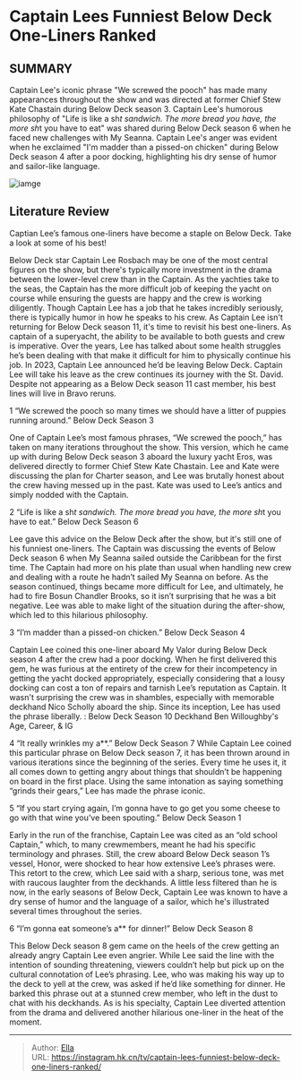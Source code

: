 # Captain Lees Funniest Below Deck One-Liners Ranked


## SUMMARY 


 Captain Lee&#39;s iconic phrase &#34;We screwed the pooch&#34; has made many appearances throughout the show and was directed at former Chief Stew Kate Chastain during Below Deck season 3. 
 Captain Lee&#39;s humorous philosophy of &#34;Life is like a sh*t sandwich. The more bread you have, the more sh*t you have to eat&#34; was shared during Below Deck season 6 when he faced new challenges with My Seanna. 
 Captain Lee&#39;s anger was evident when he exclaimed &#34;I&#39;m madder than a pissed-on chicken&#34; during Below Deck season 4 after a poor docking, highlighting his dry sense of humor and sailor-like language. 

![iamge](https://static1.srcdn.com/wordpress/wp-content/uploads/2023/12/captain-lee-s-funniest-below-deck-one-liners-ranked.jpg)

## Literature Review
Captian Lee’s famous one-liners have become a staple on Below Deck. Take a look at some of his best!




Below Deck star Captain Lee Rosbach may be one of the most central figures on the show, but there&#39;s typically more investment in the drama between the lower-level crew than in the Captain. As the yachties take to the seas, the Captain has the more difficult job of keeping the yacht on course while ensuring the guests are happy and the crew is working diligently. Though Captain Lee has a job that he takes incredibly seriously, there is typically humor in how he speaks to his crew. As Captain Lee isn&#39;t returning for Below Deck season 11, it&#39;s time to revisit his best one-liners.
As captain of a superyacht, the ability to be available to both guests and crew is imperative. Over the years, Lee has talked about some health struggles he’s been dealing with that make it difficult for him to physically continue his job. In 2023, Captain Lee announced he’d be leaving Below Deck. Captain Lee will take his leave as the crew continues its journey with the St. David. Despite not appearing as a Below Deck season 11 cast member, his best lines will live in Bravo reruns.









 








 1  “We screwed the pooch so many times we should have a litter of puppies running around.” 
Below Deck Season 3


 







One of Captain Lee’s most famous phrases, “We screwed the pooch,” has taken on many iterations throughout the show. This version, which he came up with during Below Deck season 3 aboard the luxury yacht Eros, was delivered directly to former Chief Stew Kate Chastain. Lee and Kate were discussing the plan for Charter season, and Lee was brutally honest about the crew having messed up in the past. Kate was used to Lee’s antics and simply nodded with the Captain.





 2  “Life is like a sh*t sandwich. The more bread you have, the more sh*t you have to eat.” 
Below Deck Season 6


 







Lee gave this advice on the Below Deck after the show, but it&#39;s still one of his funniest one-liners. The Captain was discussing the events of Below Deck season 6 when My Seanna sailed outside the Caribbean for the first time. The Captain had more on his plate than usual when handling new crew and dealing with a route he hadn’t sailed My Seanna on before. As the season continued, things became more difficult for Lee, and ultimately, he had to fire Bosun Chandler Brooks, so it isn’t surprising that he was a bit negative. Lee was able to make light of the situation during the after-show, which led to this hilarious philosophy.





 3  “I’m madder than a pissed-on chicken.” 
Below Deck Season 4


 







Captain Lee coined this one-liner aboard My Valor during Below Deck season 4 after the crew had a poor docking. When he first delivered this gem, he was furious at the entirety of the crew for their incompetency in getting the yacht docked appropriately, especially considering that a lousy docking can cost a ton of repairs and tarnish Lee’s reputation as Captain. It wasn&#39;t surprising the crew was in shambles, especially with memorable deckhand Nico Scholly aboard the ship. Since its inception, Lee has used the phrase liberally.
 : Below Deck Season 10 Deckhand Ben Willoughby&#39;s Age, Career, &amp; IG





 4  “It really wrinkles my a**.” 
Below Deck Season 7
While Captain Lee coined this particular phrase on Below Deck season 7, it has been thrown around in various iterations since the beginning of the series. Every time he uses it, it all comes down to getting angry about things that shouldn’t be happening on board in the first place. Using the same intonation as saying something “grinds their gears,” Lee has made the phrase iconic.





 5  “If you start crying again, I’m gonna have to go get you some cheese to go with that wine you’ve been spouting.” 
Below Deck Season 1
        

Early in the run of the franchise, Captain Lee was cited as an “old school Captain,” which, to many crewmembers, meant he had his specific terminology and phrases. Still, the crew aboard Below Deck season 1’s vessel, Honor, were shocked to hear how extensive Lee’s phrases were. This retort to the crew, which Lee said with a sharp, serious tone, was met with raucous laughter from the deckhands. A little less filtered than he is now, in the early seasons of Below Deck, Captain Lee was known to have a dry sense of humor and the language of a sailor, which he&#39;s illustrated several times throughout the series.





 6  “I’m gonna eat someone’s a** for dinner!” 
Below Deck Season 8
        

This Below Deck season 8 gem came on the heels of the crew getting an already angry Captain Lee even angrier. While Lee said the line with the intention of sounding threatening, viewers couldn’t help but pick up on the cultural connotation of Lee’s phrasing. Lee, who was making his way up to the deck to yell at the crew, was asked if he’d like something for dinner. He barked this phrase out at a stunned crew member, who left in the dust to chat with his deckhands. As is his specialty, Captain Lee diverted attention from the drama and delivered another hilarious one-liner in the heat of the moment. 

---

> Author: [Ella](https://instagram.hk.cn/)  
> URL: https://instagram.hk.cn/tv/captain-lees-funniest-below-deck-one-liners-ranked/  

